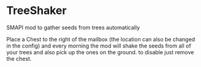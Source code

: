 # TreeShaker
SMAPI mod to gather seeds from trees automatically

Place a Chest to the right of the mailbox (the location can also be changed in the config)
and every morning the mod will shake the seeds from all of your trees and also pick up the ones on the ground.
to disable just remove the chest.
